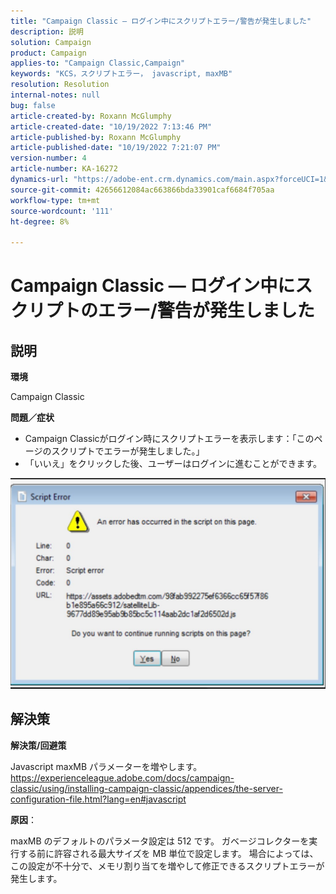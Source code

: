 ```yaml
---
title: "Campaign Classic — ログイン中にスクリプトエラー/警告が発生しました"
description: 説明
solution: Campaign
product: Campaign
applies-to: "Campaign Classic,Campaign"
keywords: "KCS，スクリプトエラー， javascript, maxMB"
resolution: Resolution
internal-notes: null
bug: false
article-created-by: Roxann McGlumphy
article-created-date: "10/19/2022 7:13:46 PM"
article-published-by: Roxann McGlumphy
article-published-date: "10/19/2022 7:21:07 PM"
version-number: 4
article-number: KA-16272
dynamics-url: "https://adobe-ent.crm.dynamics.com/main.aspx?forceUCI=1&pagetype=entityrecord&etn=knowledgearticle&id=5216fb24-e24f-ed11-bba2-00224808679b"
source-git-commit: 42656612084ac663866bda33901caf6684f705aa
workflow-type: tm+mt
source-wordcount: '111'
ht-degree: 8%

---
```


# Campaign Classic — ログイン中にスクリプトのエラー/警告が発生しました

## 説明


<b>環境</b>

Campaign Classic

<b>問題／症状</b>

- Campaign Classicがログイン時にスクリプトエラーを表示します：「このページのスクリプトでエラーが発生しました。」
- 「いいえ」をクリックした後、ユーザーはログインに進むことができます。


![](assets/___4d77ab25-e34f-ed11-bba2-00224808679b___.jpeg)


## 解決策


<b>解決策/回避策</b>

Javascript maxMB パラメーターを増やします。https://experienceleague.adobe.com/docs/campaign-classic/using/installing-campaign-classic/appendices/the-server-configuration-file.html?lang=en#javascript

<b>原因</b>：

maxMB のデフォルトのパラメータ設定は 512 です。 ガベージコレクターを実行する前に許容される最大サイズを MB 単位で設定します。 場合によっては、この設定が不十分で、メモリ割り当てを増やして修正できるスクリプトエラーが発生します。
